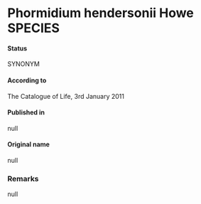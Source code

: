 Phormidium hendersonii Howe SPECIES
=======

#### Status
SYNONYM

#### According to
The Catalogue of Life, 3rd January 2011

#### Published in
null

#### Original name
null

### Remarks
null